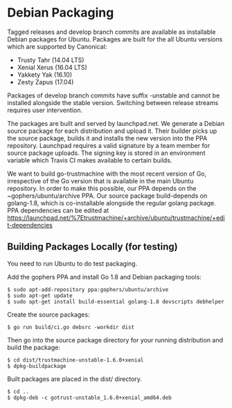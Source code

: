 # Debian Packaging

Tagged releases and develop branch commits are available as installable Debian packages
for Ubuntu. Packages are built for the all Ubuntu versions which are supported by
Canonical:

- Trusty Tahr (14.04 LTS)
- Xenial Xerus (16.04 LTS)
- Yakkety Yak (16.10)
- Zesty Zapus (17.04)

Packages of develop branch commits have suffix -unstable and cannot be installed alongside
the stable version. Switching between release streams requires user intervention.

The packages are built and served by launchpad.net. We generate a Debian source package
for each distribution and upload it. Their builder picks up the source package, builds it
and installs the new version into the PPA repository. Launchpad requires a valid signature
by a team member for source package uploads. The signing key is stored in an environment
variable which Travis CI makes available to certain builds.

We want to build go-trustmachine with the most recent version of Go, irrespective of the Go
version that is available in the main Ubuntu repository. In order to make this possible,
our PPA depends on the ~gophers/ubuntu/archive PPA. Our source package build-depends on
golang-1.8, which is co-installable alongside the regular golang package. PPA dependencies
can be edited at https://launchpad.net/%7Etrustmachine/+archive/ubuntu/trustmachine/+edit-dependencies

## Building Packages Locally (for testing)

You need to run Ubuntu to do test packaging.

Add the gophers PPA and install Go 1.8 and Debian packaging tools:

    $ sudo apt-add-repository ppa:gophers/ubuntu/archive
    $ sudo apt-get update
    $ sudo apt-get install build-essential golang-1.8 devscripts debhelper

Create the source packages:

    $ go run build/ci.go debsrc -workdir dist

Then go into the source package directory for your running distribution and build the package:

    $ cd dist/trustmachine-unstable-1.6.0+xenial
    $ dpkg-buildpackage

Built packages are placed in the dist/ directory.

    $ cd ..
    $ dpkg-deb -c gotrust-unstable_1.6.0+xenial_amd64.deb
